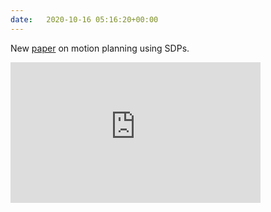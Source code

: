 ```yaml
---
date:   2020-10-16 05:16:20+00:00
---
```


New <a href="http://www.bachirelkhadir.com/research/publications/#publication-7">paper</a> on motion planning using SDPs.

<iframe width="400" height="225" src="https://www.youtube.com/embed/AxLM-wQqYnc?controls=0" frameborder="0" allow="accelerometer; autoplay; clipboard-write; encrypted-media; gyroscope; picture-in-picture" allowfullscreen></iframe>
